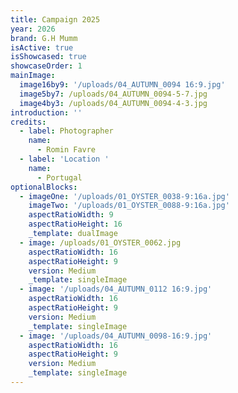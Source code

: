 ```yaml
---
title: Campaign 2025
year: 2026
brand: G.H Mumm
isActive: true
isShowcased: true
showcaseOrder: 1
mainImage:
  image16by9: '/uploads/04_AUTUMN_0094 16:9.jpg'
  image5by7: /uploads/04_AUTUMN_0094-5-7.jpg
  image4by3: /uploads/04_AUTUMN_0094-4-3.jpg
introduction: ''
credits:
  - label: Photographer
    name:
      - Romin Favre
  - label: 'Location '
    name:
      - Portugal
optionalBlocks:
  - imageOne: '/uploads/01_OYSTER_0038-9:16a.jpg'
    imageTwo: '/uploads/01_OYSTER_0088-9:16a.jpg'
    aspectRatioWidth: 9
    aspectRatioHeight: 16
    _template: dualImage
  - image: /uploads/01_OYSTER_0062.jpg
    aspectRatioWidth: 16
    aspectRatioHeight: 9
    version: Medium
    _template: singleImage
  - image: '/uploads/04_AUTUMN_0112 16:9.jpg'
    aspectRatioWidth: 16
    aspectRatioHeight: 9
    version: Medium
    _template: singleImage
  - image: '/uploads/04_AUTUMN_0098-16:9.jpg'
    aspectRatioWidth: 16
    aspectRatioHeight: 9
    version: Medium
    _template: singleImage
---
```


